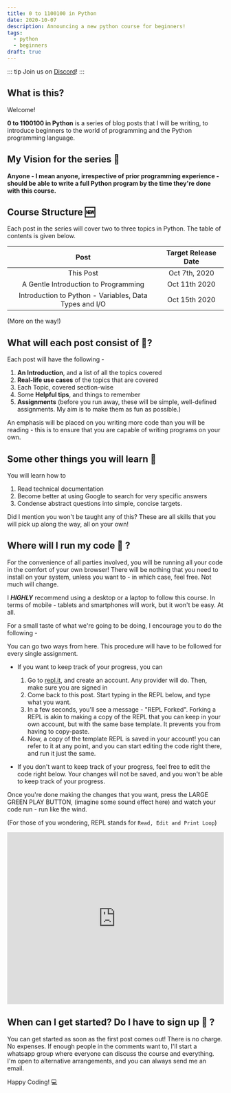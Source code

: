 ```yaml
---
title: 0 to 1100100 in Python
date: 2020-10-07
description: Announcing a new python course for beginners!
tags:
  - python
  - beginners
draft: true
---
```


::: tip
Join us on [Discord](https://discord.gg/ahru6GS)!
:::

## What is this?

Welcome!

**0 to 1100100 in Python** is a series of blog posts that I will be writing, to introduce beginners to the world of programming and the Python programming language.

## My Vision for the series 👀

**Anyone - I mean anyone, irrespective of prior programming experience - should be able to write a full Python program by the time they're done with this course.**

## Course Structure 🆕

Each post in the series will cover two to three topics in Python. The table of contents is given below.

|                          Post                          | Target Release Date |
| :----------------------------------------------------: | :-----------------: |
|                       This Post                        |    Oct 7th, 2020    |
|          A Gentle Introduction to Programming          |    Oct 11th 2020    |
| Introduction to Python - Variables, Data Types and I/O |    Oct 15th 2020    |

(More on the way!)

## What will each post consist of 📇?

Each post will have the following -

1. **An Introduction**, and a list of all the topics covered
2. **Real-life use cases** of the topics that are covered
3. Each Topic, covered section-wise
4. Some **Helpful tips**, and things to remember
5. **Assignments** (before you run away, these will be simple, well-defined assignments. My aim is to make them as fun as possible.)

An emphasis will be placed on you writing more code than you will be reading - this is to ensure that you are capable of writing programs on your own.

## Some other things you will learn 📖

You will learn how to

1. Read technical documentation
2. Become better at using Google to search for very specific answers
3. Condense abstract questions into simple, concise targets.

Did I mention you won't be taught any of this? These are all skills that you will pick up along the way, all on your own!

## Where will I run my code :minidisc: ?

For the convenience of all parties involved, you will be running all your code in the comfort of your own browser! There will be nothing that you need to install on your system, unless you want to - in which case, feel free. Not much will change.

I _**HIGHLY**_ recommend using a desktop or a laptop to follow this course. In terms of mobile - tablets and smartphones will work, but it won't be easy. At all.

For a small taste of what we're going to be doing, I encourage you to do the following -

You can go two ways from here. This procedure will have to be followed for every single assignment.

- If you want to keep track of your progress, you can

  1. Go to [repl.it](https://repl.it/languages/Python3), and create an account. Any provider will do. Then, make sure you are signed in
  2. Come back to this post. Start typing in the REPL below, and type what you want.
  3. In a few seconds, you'll see a message - "REPL Forked". Forking a REPL is akin to making a copy of the REPL that you can keep in your own account, but with the same base template. It prevents you from having to copy-paste.
  4. Now, a copy of the template REPL is saved in your account! you can refer to it at any point, and you can start editing the code right there, and run it just the same.

- If you don't want to keep track of your progress, feel free to edit the code right below. Your changes will not be saved, and you won't be able to keep track of your progress.

Once you're done making the changes that you want, press the LARGE GREEN PLAY BUTTON, (imagine some sound effect here) and watch your code run - run like the wind.

(For those of you wondering, REPL stands for `Read, Edit and Print Loop`)

<iframe loading="lazy" height="400px" width="100%" src="https://repl.it/repls/SiennaEnragedPoint?lite=true" scrolling="no" frameborder="no" allowtransparency="true" allowfullscreen="true" sandbox="allow-forms allow-pointer-lock allow-popups allow-same-origin allow-scripts allow-modals"></iframe>

## When can I get started? Do I have to sign up 📝 ?

You can get started as soon as the first post comes out! There is no charge. No expenses. If enough people in the comments want to, I'll start a whatsapp group where everyone can discuss the course and everything. I'm open to alternative arrangements, and you can always send me an email.

Happy Coding! 💻
